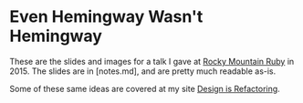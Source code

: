 # Even Hemingway Wasn't Hemingway

These are the slides and images for a talk I gave at [Rocky Mountain Ruby](http://rockymtnruby.com) in 2015. The slides are in [notes.md], and are pretty much readable as-is.

Some of these same ideas are covered at my site [Design is Refactoring](http://designisrefactoring.com).
